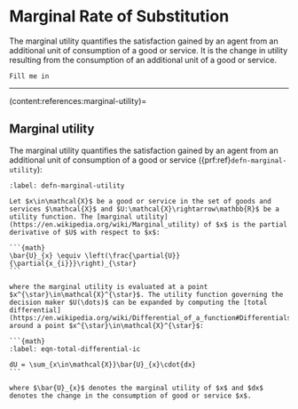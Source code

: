 # Marginal Rate of Substitution
The marginal utility quantifies the satisfaction gained by an agent from an additional unit of consumption of a good or service. It is the change in utility resulting from the consumption of an additional unit of a good or service.

```{topic} Outline
Fill me in
```

---

(content:references:marginal-utility)=
## Marginal utility
The marginal utility quantifies the satisfaction gained by an agent from an additional unit of consumption of a good or service ({prf:ref}`defn-marginal-utility`):

````{prf:definition} Marginal Utility
:label: defn-marginal-utility

Let $x\in\mathcal{X}$ be a good or service in the set of goods and services $\mathcal{X}$ and $U:\mathcal{X}\rightarrow\mathbb{R}$ be a utility function. The [marginal utility](https://en.wikipedia.org/wiki/Marginal_utility) of $x$ is the partial derivative of $U$ with respect to $x$:

```{math}
\bar{U}_{x} \equiv \left(\frac{\partial{U}}{\partial{x_{i}}}\right)_{\star}
```

where the marginal utility is evaluated at a point $x^{\star}\in\mathcal{X}^{\star}$. The utility function governing the decision maker $U(\dots)$ can be expanded by computing the [total differential](https://en.wikipedia.org/wiki/Differential_of_a_function#Differentials_in_several_variables) around a point $x^{\star}\in\mathcal{X}^{\star}$:

```{math}
:label: eqn-total-differential-ic

dU = \sum_{x\in\mathcal{X}}\bar{U}_{x}\cdot{dx}
```

where $\bar{U}_{x}$ denotes the marginal utility of $x$ and $dx$ denotes the change in the consumption of good or service $x$.
````
